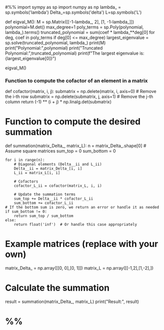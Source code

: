 #%%
import sympy as sp 
import numpy as np
lambda_ = sp.symbols('lambda')
Delta_=sp.symbols('delta')
L=sp.symbols('L')

def eigval_M():
    M = sp.Matrix([[-1-lambda_, 2], [1, -1-lambda_]])
    polynomial=M.det()
    max_degree=1
    poly_terms = sp.Poly(polynomial, lambda_).terms()
    truncated_polynomial = sum(coef * lambda_**deg[0] for deg, coef in poly_terms if deg[0] <= max_degree)
    largest_eigenvalue = sp.solve(truncated_polynomial, lambda_)
    print(M)
    print("Polynomial:",polynomial)
    print("Truncated Polynomial:",truncated_polynomial)
    print(f"The largest eigenvalue is: {largest_eigenvalue[0]}")
    
eigval_M()


### Function to compute the cofactor of an element in a matrix
def cofactor(matrix, i, j):
    submatrix = np.delete(matrix, i, axis=0)  # Remove the i-th row
    submatrix = np.delete(submatrix, j, axis=1)  # Remove the j-th column
    return (-1) ** (i + j) * np.linalg.det(submatrix)

# Function to compute the desired summation
def summation(matrix_Delta_, matrix_L):
    n = matrix_Delta_.shape[0]  # Assume square matrices
    sum_top = 0
    sum_bottom = 0
    
    for i in range(n):
        # Diagonal elements (Delta__ii and L_ii)
        Delta__ii = matrix_Delta_[i, i]
        L_ii = matrix_L[i, i]
        
        # Cofactors
        cofactor_L_ii = cofactor(matrix_L, i, i)
        
        # Update the summation terms
        sum_top += Delta__ii * cofactor_L_ii
        sum_bottom += cofactor_L_ii
    # If the bottom sum is zero, we return an error or handle it as needed
    if sum_bottom != 0:
        return sum_top / sum_bottom
    else:
        return float('inf')  # Or handle this case appropriately

# Example matrices (replace with your own)
matrix_Delta_ = np.array([[0, 0],[0, 1]])
matrix_L = np.array([[-1,2],[1,-2],])

# Calculate the summation
result = summation(matrix_Delta_, matrix_L)
print("Result:", result)


# %%

